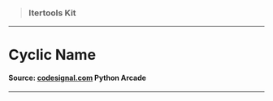 > ### Itertools Kit 
 --- 
 # Cyclic Name
 #### Source: [codesignal.com](https://codesignal.com/) Python Arcade 
 --- 
